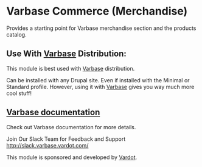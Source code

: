 # Varbase Commerce (Merchandise)

Provides a starting point for Varbase merchandise section
 and the products catalog.

## Use With [Varbase](https://www.drupal.org/project/varbase) Distribution:
This module is best used with [Varbase](https://www.drupal.org/project/varbase) distribution.

Can be installed with any Drupal site.
 Even if installed with the Minimal or Standard profile.
However, using it with [Varbase](https://www.drupal.org/project/varbase) gives you way much more cool stuff!

## [Varbase documentation](https://docs.varbase.vardot.com/dev-docs/understanding-varbase/external-components/varbase-commerce)
Check out Varbase documentation for more details.

Join Our Slack Team for Feedback and Support
http://slack.varbase.vardot.com/

This module is sponsored and developed by [Vardot](https://www.drupal.org/vardot).
